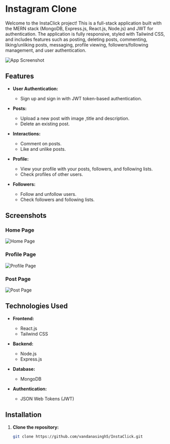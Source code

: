 # Instagram Clone

Welcome to the InstaClick project! This is a full-stack application built with the MERN stack (MongoDB, Express.js, React.js, Node.js) and JWT for authentication. The application is fully responsive, styled with Tailwind CSS, and includes features such as posting, deleting posts, commenting, liking/unliking posts, messaging, profile viewing, followers/following management, and user authentication.

![App Screenshot](path/to/your/screenshot.png)

## Features

- **User Authentication:**
  - Sign up and sign in with JWT token-based authentication.
  
- **Posts:**
  - Upload a new post with image ,title and description.
  - Delete an existing post.
  
- **Interactions:**
  - Comment on posts.
  - Like and unlike posts.
  
- **Profile:**
  - View your profile with your posts, followers, and following lists.
  - Check profiles of other users.
  
- **Followers:**
  - Follow and unfollow users.
  - Check followers and following lists.

## Screenshots

### Home Page
![Home Page](path/to/your/screenshot1.png)

### Profile Page
![Profile Page](path/to/your/screenshot2.png)

### Post Page
![Post Page](path/to/your/screenshot3.png)

## Technologies Used

- **Frontend:**
  - React.js
  - Tailwind CSS
  
- **Backend:**
  - Node.js
  - Express.js
  
- **Database:**
  - MongoDB
  
- **Authentication:**
  - JSON Web Tokens (JWT)

## Installation

1. **Clone the repository:**
   ```bash
   git clone https://github.com/vandanasingh5/InstaClick.git

